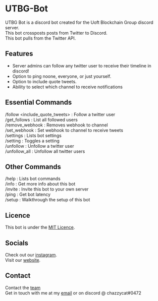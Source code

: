 # UTBG-Bot
UTBG Bot is a discord bot created for the Uoft Blockchain Group discord server. <br />
This bot crossposts posts from Twitter to Discord. <br />
This bot pulls from the Twitter API.

## Features
* Server admins can follow any twitter user to receive their timeline in discord!
* Option to ping noone, everyone, or just yourself.
* Option to include quote tweets.
* Ability to select which channel to receive notifications

## Essential Commands
/follow <username> <ping> <include_quote_tweets> : Follow a twitter user<br />
/get_follows : List all followed users<br />
/remove_webhook <link> : Removes webhook to channel<br />
/set_webhook <link> : Set webhook to channel to receive tweets<br />
/settings : Lists bot settings<br />
/setting <setting> : Toggles a setting<br />
/unfollow <user> : Unfollow a twitter user<br />
/unfollow_all : Unfollow all twitter users<br />

## Other Commands
/help : Lists bot commands<br />
/info : Get more info about this bot<br />
/invite : Invite this bot to your own server<br />
/ping : Get bot latency<br />
/setup : Walkthrough the setup of this bot<br />

## Licence
This bot is under the [MIT Licence](https://github.com/uoftbg/UTBG-Bot/blob/main/LICENSE).

## Socials
Check out our [instagram](https://www.instagram.com/uoftbg/).<br />
Visit our [website](https://www.uoftbg.com/).

## Contact
Contact the [team](https://www.uoftbg.com/contact)<br />
Get in touch with me at my [email](mailto:leoncai@outlook.com) or on discord @ chazzycat#0472

